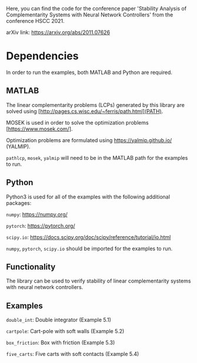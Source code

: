 Here, you can find the code for the conference paper 'Stability Analysis of Complementarity Systems with Neural Network Controllers' from the conference HSCC 2021.

arXiv link: https://arxiv.org/abs/2011.07626

# Dependencies

In order to run the examples, both MATLAB and Python are required.

## MATLAB
The linear complementarity problems (LCPs) generated by this library are solved using [http://pages.cs.wisc.edu/~ferris/path.html](PATH). 

MOSEK is used in order to solve the optimization problems [https://www.mosek.com/].

Optimization problems are formulated using https://yalmip.github.io/ (YALMIP).

`pathlcp`, `mosek`, `yalmip` will need to be in the MATLAB path for the examples to run.

## Python

Python3 is used for all of the examples with the following additional packages:

`numpy`: https://numpy.org/

`pytorch`: https://pytorch.org/

`scipy.io`: https://docs.scipy.org/doc/scipy/reference/tutorial/io.html

`numpy`, `pytorch`, `scipy.io` should be imported for the examples to run.

## Functionality

The library can be used to verify stability of linear complementarity systems with neural network controllers.

## Examples

`double_int`: Double integrator (Example 5.1)

`cartpole`: Cart-pole with soft walls (Example 5.2)

`box_friction`: Box with friction (Example 5.3)

`five_carts`: Five carts with soft contacts (Example 5.4)
